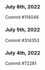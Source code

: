 ### July 8th, 2022

Commit #114048

### July 5th, 2022

Commit #314353


### July 4th, 2022

Commit #72281
